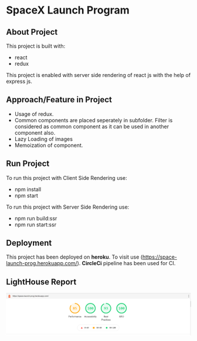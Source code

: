 # SpaceX Launch Program

## About Project

This project is built with:

- react
- redux

This project is enabled with server side rendering of react js with the help of express js.

## Approach/Feature in Project

- Usage of redux.
- Common components are placed seperately in subfolder. Filter is considered as common component as it can be used in another component also.
- Lazy Loading of images
- Memoization of component.

## Run Project

To run this project with Client Side Rendering use:

- npm install
- npm start

To run this project with Server Side Rendering use:

- npm run build:ssr
- npm run start:ssr

## Deployment

This project has been deployed on **heroku**. To visit use (https://space-launch-prog.herokuapp.com/). **CircleCi** pipeline has been used for CI.

## LightHouse Report

![Alt text](./public/lighthouse.png)
